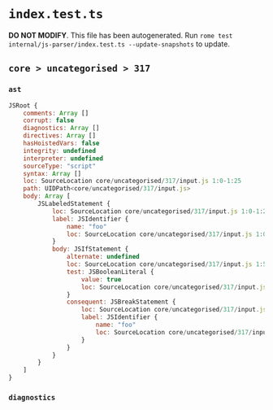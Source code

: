 # `index.test.ts`

**DO NOT MODIFY**. This file has been autogenerated. Run `rome test internal/js-parser/index.test.ts --update-snapshots` to update.

## `core > uncategorised > 317`

### `ast`

```javascript
JSRoot {
	comments: Array []
	corrupt: false
	diagnostics: Array []
	directives: Array []
	hasHoistedVars: false
	integrity: undefined
	interpreter: undefined
	sourceType: "script"
	syntax: Array []
	loc: SourceLocation core/uncategorised/317/input.js 1:0-1:25
	path: UIDPath<core/uncategorised/317/input.js>
	body: Array [
		JSLabeledStatement {
			loc: SourceLocation core/uncategorised/317/input.js 1:0-1:25
			label: JSIdentifier {
				name: "foo"
				loc: SourceLocation core/uncategorised/317/input.js 1:0-1:3 (foo)
			}
			body: JSIfStatement {
				alternate: undefined
				loc: SourceLocation core/uncategorised/317/input.js 1:5-1:25
				test: JSBooleanLiteral {
					value: true
					loc: SourceLocation core/uncategorised/317/input.js 1:9-1:13
				}
				consequent: JSBreakStatement {
					loc: SourceLocation core/uncategorised/317/input.js 1:15-1:25
					label: JSIdentifier {
						name: "foo"
						loc: SourceLocation core/uncategorised/317/input.js 1:21-1:24 (foo)
					}
				}
			}
		}
	]
}
```

### `diagnostics`

```

```
